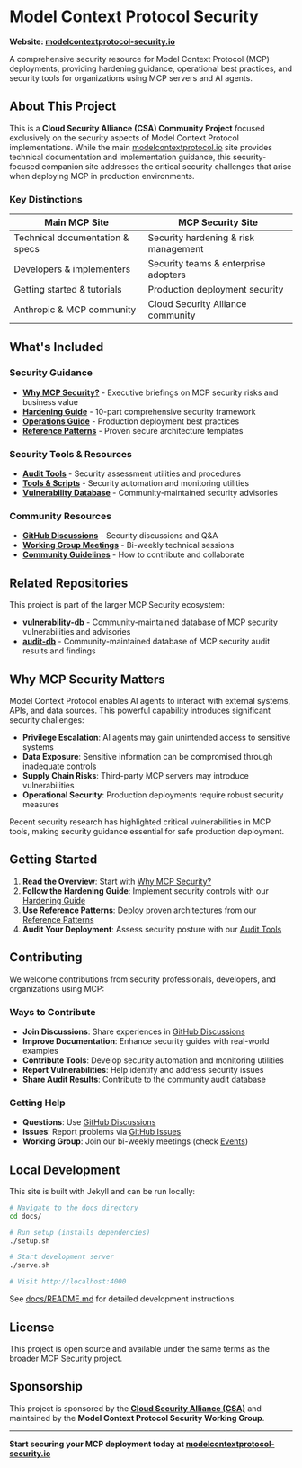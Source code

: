 # Model Context Protocol Security

**Website: [modelcontextprotocol-security.io](https://modelcontextprotocol-security.io)**

A comprehensive security resource for Model Context Protocol (MCP) deployments, providing hardening guidance, operational best practices, and security tools for organizations using MCP servers and AI agents.

## About This Project

This is a **Cloud Security Alliance (CSA) Community Project** focused exclusively on the security aspects of Model Context Protocol implementations. While the main [modelcontextprotocol.io](https://modelcontextprotocol.io) site provides technical documentation and implementation guidance, this security-focused companion site addresses the critical security challenges that arise when deploying MCP in production environments.

### Key Distinctions

| **Main MCP Site** | **MCP Security Site** |
|-------------------|------------------------|
| Technical documentation & specs | Security hardening & risk management |
| Developers & implementers | Security teams & enterprise adopters |
| Getting started & tutorials | Production deployment security |
| Anthropic & MCP community | Cloud Security Alliance community |

## What's Included

### **Security Guidance**
- **[Why MCP Security?](/why/)** - Executive briefings on MCP security risks and business value
- **[Hardening Guide](/hardening/)** - 10-part comprehensive security framework
- **[Operations Guide](/operations/)** - Production deployment best practices
- **[Reference Patterns](/patterns/)** - Proven secure architecture templates

### **Security Tools & Resources**
- **[Audit Tools](/audit/)** - Security assessment utilities and procedures
- **[Tools & Scripts](/tools/)** - Security automation and monitoring utilities
- **[Vulnerability Database](/vulnerability-db/)** - Community-maintained security advisories

### **Community Resources**
- **[GitHub Discussions](https://github.com/orgs/ModelContextProtocol-Security/discussions)** - Security discussions and Q&A
- **[Working Group Meetings](/events/)** - Bi-weekly technical sessions
- **[Community Guidelines](/community/)** - How to contribute and collaborate

## Related Repositories

This project is part of the larger MCP Security ecosystem:

- **[vulnerability-db](https://github.com/ModelContextProtocol-Security/vulnerability-db)** - Community-maintained database of MCP security vulnerabilities and advisories
- **[audit-db](https://github.com/ModelContextProtocol-Security/audit-db)** - Community-maintained database of MCP security audit results and findings

## Why MCP Security Matters

Model Context Protocol enables AI agents to interact with external systems, APIs, and data sources. This powerful capability introduces significant security challenges:

- **Privilege Escalation**: AI agents may gain unintended access to sensitive systems
- **Data Exposure**: Sensitive information can be compromised through inadequate controls
- **Supply Chain Risks**: Third-party MCP servers may introduce vulnerabilities
- **Operational Security**: Production deployments require robust security measures

Recent security research has highlighted critical vulnerabilities in MCP tools, making security guidance essential for safe production deployment.

## Getting Started

1. **Read the Overview**: Start with [Why MCP Security?](https://modelcontextprotocol-security.io/why/)
2. **Follow the Hardening Guide**: Implement security controls with our [Hardening Guide](https://modelcontextprotocol-security.io/hardening/)
3. **Use Reference Patterns**: Deploy proven architectures from our [Reference Patterns](https://modelcontextprotocol-security.io/patterns/)
4. **Audit Your Deployment**: Assess security posture with our [Audit Tools](https://modelcontextprotocol-security.io/audit/)

## Contributing

We welcome contributions from security professionals, developers, and organizations using MCP:

### Ways to Contribute
- **Join Discussions**: Share experiences in [GitHub Discussions](https://github.com/orgs/ModelContextProtocol-Security/discussions)
- **Improve Documentation**: Enhance security guides with real-world examples
- **Contribute Tools**: Develop security automation and monitoring utilities
- **Report Vulnerabilities**: Help identify and address security issues
- **Share Audit Results**: Contribute to the community audit database

### Getting Help
- **Questions**: Use [GitHub Discussions](https://github.com/orgs/ModelContextProtocol-Security/discussions)
- **Issues**: Report problems via [GitHub Issues](https://github.com/ModelContextProtocol-Security/modelcontextprotocol-security.io/issues)
- **Working Group**: Join our bi-weekly meetings (check [Events](https://modelcontextprotocol-security.io/events/))

## Local Development

This site is built with Jekyll and can be run locally:

```bash
# Navigate to the docs directory
cd docs/

# Run setup (installs dependencies)
./setup.sh

# Start development server
./serve.sh

# Visit http://localhost:4000
```

See [docs/README.md](docs/README.md) for detailed development instructions.

## License

This project is open source and available under the same terms as the broader MCP Security project.

## Sponsorship

This project is sponsored by the **[Cloud Security Alliance (CSA)](https://cloudsecurityalliance.org)** and maintained by the **Model Context Protocol Security Working Group**.

---

**Start securing your MCP deployment today at [modelcontextprotocol-security.io](https://modelcontextprotocol-security.io)**
